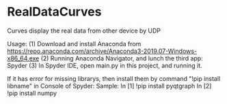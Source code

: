 # RealDataCurves
Curves display the real data from other device by UDP 


Usage:
(1) Download and install Anaconda from   https://repo.anaconda.com/archive/Anaconda3-2019.07-Windows-x86_64.exe
(2) Running Anaconda Navigator, and lunch the third app: Spyder
(3) In Spyder IDE, open main.py in this project, and running it.

If it has error for missing librarys, then install them by command "!pip install libname" in Console of Spyder:
Sample:
  In [1] !pip install pyqtgraph
  In [2] !pip install numpy
